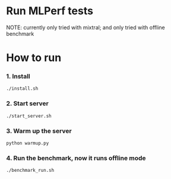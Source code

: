 # Run MLPerf tests

NOTE: currently only tried with mixtral;
and only tried with offline benchmark

# How to run

### 1. Install 

```
./install.sh
```

### 2. Start server

```
./start_server.sh
```

### 3. Warm up the server

```
python warmup.py
```

### 4. Run the benchmark, now it runs offline mode

```
./benchmark_run.sh
```

